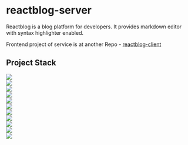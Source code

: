 # reactblog-server

Reactblog is a blog platform for developers. It provides markdown editor with syntax highlighter enabled.


Frontend project of service is at another Repo - [reactblog-client](https://github.com/trevinomatt/reactblog-client)

## Project Stack
<div><img src="https://img.shields.io/badge/Node.js-91C640?style=flat-square&logo=node.js&logoColor=white"/></div>
<div><img src="https://img.shields.io/badge/TypeScript-3178C6?style=flat-square&logo=TypeScript&logoColor=white"/></div>
<div><img src="https://img.shields.io/badge/Apollo GraphQL-311C87?style=flat-square&logo=Apollo GraphQL&logoColor=white"/></div>
<div><img src="https://img.shields.io/badge/PostgreSQL-336791?style=flat-square&logo=PostgreSQL&logoColor=white"/></div>
<div><img src="https://img.shields.io/badge/TypeORM-E83524?style=flat-square"/></div>
<div><img src="https://img.shields.io/badge/Redis-DC382D?style=flat-square&logo=Redis&logoColor=white"/></div>
<div><img src="https://img.shields.io/badge/ElasticSearch-005571?style=flat-square&logo=ElasticSearch&logoColor=white"/></div>
<div><img src="https://img.shields.io/badge/Koa-33333d?style=flat-square"/></div>
<div><img src="https://img.shields.io/badge/Serverless-FD5750?style=flat-square&logo=Serverless&logoColor=white"/></div>
<div><img src="https://img.shields.io/badge/Amazon AWS-232F3E?style=flat-square&logo=Amazon AWS&logoColor=white"/></div>
<div><img src="https://img.shields.io/badge/Node.js-91C640?style=flat-square&logo=node.js&logoColor=white"/></div>
